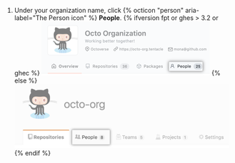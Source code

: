 1. Under your organization name, click {% octicon "person" aria-label="The Person icon" %} **People**.
  {% ifversion fpt or ghes > 3.2 or ghec %}
  ![The People tab](/assets/images/help/organizations/organization-people-tab-with-overview-tab.png)
  {% else %}
  ![The People tab](/assets/images/help/organizations/organization-people-tab.png)
  {% endif %}
